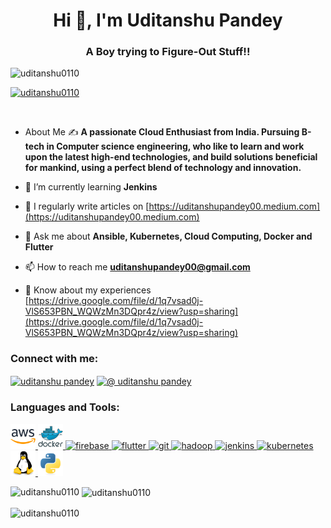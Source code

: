<h1 align="center">Hi 👋, I'm Uditanshu Pandey</h1>
<h3 align="center">A Boy trying to Figure-Out Stuff!!</h3>

<p align="left"> <img src="https://komarev.com/ghpvc/?username=uditanshu0110&label=Profile%20views&color=0e75b6&style=flat" alt="uditanshu0110" /> </p>

<p align="left"> <a href="https://github.com/ryo-ma/github-profile-trophy"><img src="https://github-profile-trophy.vercel.app/?username=uditanshu0110" alt="uditanshu0110" /></a> </p>

<p align="left"> <a href="https://twitter.com/" target="blank"><img src="https://img.shields.io/twitter/follow/?logo=twitter&style=for-the-badge" alt="" /></a> </p>

- About Me ✍ **A passionate Cloud Enthusiast from India. Pursuing B-tech in Computer science engineering, who like to learn and work upon the latest high-end technologies, and build solutions beneficial for mankind, using a perfect blend of technology and innovation.**

- 🌱 I’m currently learning **Jenkins**

- 📝 I regularly write articles on [https://uditanshupandey00.medium.com](https://uditanshupandey00.medium.com)

- 💬 Ask me about **Ansible, Kubernetes, Cloud Computing, Docker and Flutter**

- 📫 How to reach me **uditanshupandey00@gmail.com**

- 📄 Know about my experiences [https://drive.google.com/file/d/1q7vsad0j-VlS653PBN_WQWzMn3DQpr4z/view?usp=sharing](https://drive.google.com/file/d/1q7vsad0j-VlS653PBN_WQWzMn3DQpr4z/view?usp=sharing)

<h3 align="left">Connect with me:</h3>
<p align="left">
<a href="https://linkedin.com/in/uditanshu pandey" target="blank"><img align="center" src="https://cdn.jsdelivr.net/npm/simple-icons@3.0.1/icons/linkedin.svg" alt="uditanshu pandey" height="30" width="40" /></a>
<a href="https://medium.com/@ uditanshu pandey" target="blank"><img align="center" src="https://cdn.jsdelivr.net/npm/simple-icons@3.0.1/icons/medium.svg" alt="@ uditanshu pandey" height="30" width="40" /></a>
</p>

<h3 align="left">Languages and Tools:</h3>
<p align="left"> <a href="https://aws.amazon.com" target="_blank"> <img src="https://raw.githubusercontent.com/devicons/devicon/master/icons/amazonwebservices/amazonwebservices-original-wordmark.svg" alt="aws" width="40" height="40"/> </a> <a href="https://www.docker.com/" target="_blank"> <img src="https://raw.githubusercontent.com/devicons/devicon/master/icons/docker/docker-original-wordmark.svg" alt="docker" width="40" height="40"/> </a> <a href="https://firebase.google.com/" target="_blank"> <img src="https://www.vectorlogo.zone/logos/firebase/firebase-icon.svg" alt="firebase" width="40" height="40"/> </a> <a href="https://flutter.dev" target="_blank"> <img src="https://www.vectorlogo.zone/logos/flutterio/flutterio-icon.svg" alt="flutter" width="40" height="40"/> </a> <a href="https://git-scm.com/" target="_blank"> <img src="https://www.vectorlogo.zone/logos/git-scm/git-scm-icon.svg" alt="git" width="40" height="40"/> </a> <a href="https://hadoop.apache.org/" target="_blank"> <img src="https://www.vectorlogo.zone/logos/apache_hadoop/apache_hadoop-icon.svg" alt="hadoop" width="40" height="40"/> </a> <a href="https://www.jenkins.io" target="_blank"> <img src="https://www.vectorlogo.zone/logos/jenkins/jenkins-icon.svg" alt="jenkins" width="40" height="40"/> </a> <a href="https://kubernetes.io" target="_blank"> <img src="https://www.vectorlogo.zone/logos/kubernetes/kubernetes-icon.svg" alt="kubernetes" width="40" height="40"/> </a> <a href="https://www.linux.org/" target="_blank"> <img src="https://raw.githubusercontent.com/devicons/devicon/master/icons/linux/linux-original.svg" alt="linux" width="40" height="40"/> </a> <a href="https://www.python.org" target="_blank"> <img src="https://raw.githubusercontent.com/devicons/devicon/master/icons/python/python-original.svg" alt="python" width="40" height="40"/> </a> </p>

<p><img align="left" src="https://github-readme-stats.vercel.app/api/top-langs?username=uditanshu0110&show_icons=true&locale=en&layout=compact" alt="uditanshu0110" /></p>

<p>&nbsp;<img align="center" src="https://github-readme-stats.vercel.app/api?username=uditanshu0110&show_icons=true&locale=en" alt="uditanshu0110" /></p>

<p><img align="center" src="https://github-readme-streak-stats.herokuapp.com/?user=uditanshu0110&" alt="uditanshu0110" /></p>
